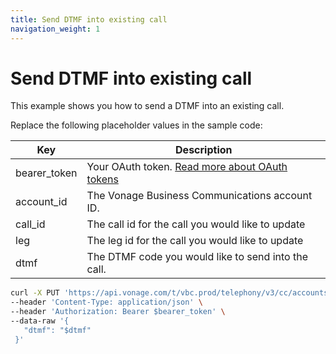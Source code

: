 ```yaml
---
title: Send DTMF into existing call
navigation_weight: 1
---
```


# Send DTMF into existing call

This example shows you how to send a DTMF into an existing call. 

Replace the following placeholder values in the sample code:

| Key | Description |
| --- | ----------- |
| bearer_token      | Your OAuth token. [Read more about OAuth tokens](/concepts/guides/create-an-access-token) |
| account_id        | The Vonage Business Communications account ID. |
| call_id           | The call id for the call you would like to update |
| leg               | The leg id for the call you would like to update |
| dtmf              | The DTMF code you would like to send into the call. |

``` bash
curl -X PUT 'https://api.vonage.com/t/vbc.prod/telephony/v3/cc/accounts/$account/calls/$call_id/legs/$leg_id'
--header 'Content-Type: application/json' \
--header 'Authorization: Bearer $bearer_token' \
--data-raw '{  
   "dtmf": "$dtmf"
 }'
```
